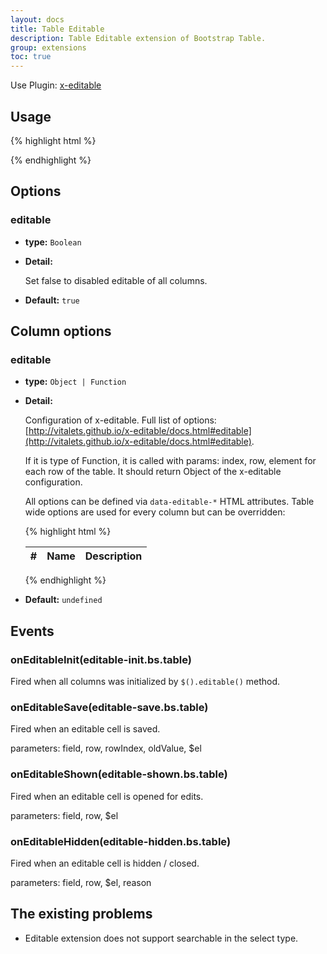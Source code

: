```yaml
---
layout: docs
title: Table Editable
description: Table Editable extension of Bootstrap Table.
group: extensions
toc: true
---
```


Use Plugin: [x-editable](https://github.com/vitalets/x-editable)

## Usage

{% highlight html %}
<script src="extensions/editable/bootstrap-table-editable.js"></script>
{% endhighlight %}

## Options

### editable

- **type:** `Boolean`

- **Detail:**

   Set false to disabled editable of all columns.

- **Default:** `true`

## Column options

### editable

- **type:** `Object | Function`

- **Detail:**

  Configuration of x-editable. Full list of options: [http://vitalets.github.io/x-editable/docs.html#editable](http://vitalets.github.io/x-editable/docs.html#editable).

  If it is type of Function, it is called with params: index, row, element for
  each row of the table. It should return Object of the x-editable configuration.

  All options can be defined via `data-editable-*` HTML attributes. Table wide options are used for every column but can be overridden:

  {% highlight html %}
  <table id="my_table_id"
    data-url="data/url.json"
    data-id-field="id"
    data-editable-emptytext="Default empty text."
    data-editable-url="/my/editable/update/path">
    <thead>
      <tr>
        <th class="col-md-1" data-field="id" data-sortable="true" data-align="center">#</th>
        <th class="col-md-4" data-field="name" data-editable="true">Name</th>
        <th class="col-md-7" data-field="description" data-editable="true" data-editable-emptytext="Custom empty text.">Description</th>
      </tr>
    </thead>
  </table>
  {% endhighlight %}

- **Default:** `undefined`

## Events

### onEditableInit(editable-init.bs.table)

Fired when all columns was initialized by `$().editable()` method.

### onEditableSave(editable-save.bs.table)

Fired when an editable cell is saved.

parameters: field, row, rowIndex, oldValue, $el

### onEditableShown(editable-shown.bs.table)

Fired when an editable cell is opened for edits.

parameters: field, row, $el

### onEditableHidden(editable-hidden.bs.table)

Fired when an editable cell is hidden / closed.

parameters: field, row, $el, reason

## The existing problems

* Editable extension does not support searchable in the select type.

